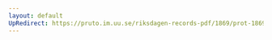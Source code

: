 ```yaml
---
layout: default
UpRedirect: https://pruto.im.uu.se/riksdagen-records-pdf/1869/prot-1869--fk--313/prot-1869--fk--313_097.pdf
---
```

